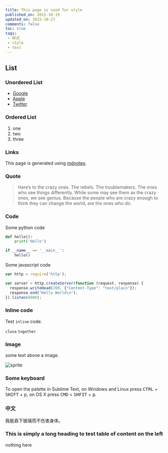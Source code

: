 ```yaml
---
title: This page is used for style
published_on: 2015-10-19
updated_on: 2015-10-27
comments: false
toc: true
tags:
 - 样式
 - style
 - test
---
```

## List

### Unordered List

 * [Google][google]
 * [Apple][apple]
 * [Twitter][twitter]

### Ordered List

 1. one
 2. two
 3. three

### Links

This page is generated using [mdnotes][mdnotes].

### Quote

> Here’s to the crazy ones. The rebels. The troublemakers. The ones who see things differently. While some may see them as the crazy ones, we see genius. Because the people who are crazy enough to think they can change the world, are the ones who do.  

### Code 

Some python code

```python
def hello():
    print('Hello')

if __name__ == '__main__':
    hello()
```

Some javascript code

```js
var http = require('http');

var server = http.createServer(function (request, response) {
  response.writeHead(200, {"Content-Type": "text/plain"});
  response.end("Hello World\n");
}).listen(8000);
```

### Inline code

Test `inline` code.

`close` `together`

### Image

some text above a image.

![sprite](http://7fva40.com1.z0.glb.clouddn.com/carlog-404-sprite.jpg)

### Some keyboard

To open the palette in Sublime Text, on Windows and Linux press <kbd>CTRL</kbd> + <kbd>SHIFT</kbd> + <kbd>p</kbd>, on OS X press <kbd>CMD</kbd> + <kbd>SHFIT</kbd> + <kbd>p</kbd>.

### 中文

我能吞下玻璃而不伤害身体。

### This is simply a long heading to test table of content on the left

nothing here


[twitter]: https://twitter.com
[apple]: http://apple.com
[google]: http://google.com
[mdnotes]: http://github.com

